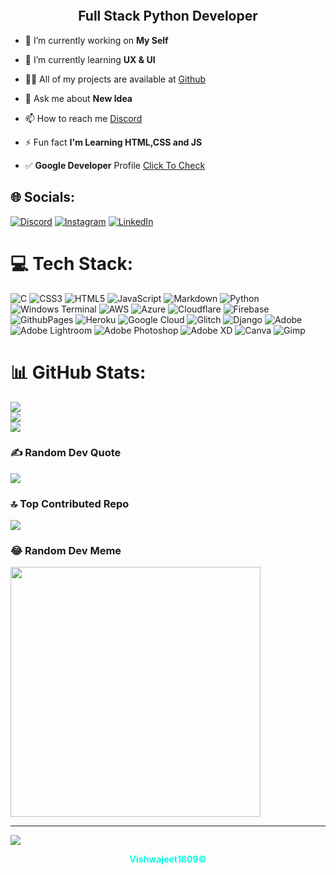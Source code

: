 <div id="slider">
  <figure>
    <img scr="standard (9)">
  </figure>
</div>


<div style="text-align:center;">
<h2> Full Stack Python Developer </h2>
</div>

- 🔭 I’m currently working on **My Self**

- 🌱 I’m currently learning **UX & UI**

- 👨‍💻 All of my projects are available at [Github](https://github.com/Vishwajeet1809)

- 💬 Ask me about **New Idea**

- 📫 How to reach me [Discord](https://discord.gg/7wp9V6Pq)

- ⚡ Fun fact **I'm Learning HTML,CSS and JS**

- ✅ **Google Developer** Profile [Click To Check](https://g.dev/sergeant)


## 🌐 Socials:
[![Discord](https://img.shields.io/badge/Discord-%237289DA.svg?logo=discord&logoColor=white)](https://discord.gg/v5JCUUJ3) [![Instagram](https://img.shields.io/badge/Instagram-%23E4405F.svg?logo=Instagram&logoColor=white)](https://instagram.com/ft.vishwajeet) [![LinkedIn](https://img.shields.io/badge/LinkedIn-%230077B5.svg?logo=linkedin&logoColor=white)](https://linkedin.com/in/VishwajeetsinghChundawat) 

# 💻 Tech Stack:
![C](https://img.shields.io/badge/c-%2300599C.svg?style=flat-square&logo=c&logoColor=white) ![CSS3](https://img.shields.io/badge/css3-%231572B6.svg?style=flat-square&logo=css3&logoColor=white) ![HTML5](https://img.shields.io/badge/html5-%23E34F26.svg?style=flat-square&logo=html5&logoColor=white) ![JavaScript](https://img.shields.io/badge/javascript-%23323330.svg?style=flat-square&logo=javascript&logoColor=%23F7DF1E) ![Markdown](https://img.shields.io/badge/markdown-%23000000.svg?style=flat-square&logo=markdown&logoColor=white) ![Python](https://img.shields.io/badge/python-3670A0?style=flat-square&logo=python&logoColor=ffdd54) ![Windows Terminal](https://img.shields.io/badge/Windows%20Terminal-%234D4D4D.svg?style=flat-square&logo=windows-terminal&logoColor=white) ![AWS](https://img.shields.io/badge/AWS-%23FF9900.svg?style=flat-square&logo=amazon-aws&logoColor=white) ![Azure](https://img.shields.io/badge/azure-%230072C6.svg?style=flat-square&logo=microsoftazure&logoColor=white) ![Cloudflare](https://img.shields.io/badge/Cloudflare-F38020?style=flat-square&logo=Cloudflare&logoColor=white) ![Firebase](https://img.shields.io/badge/firebase-%23039BE5.svg?style=flat-square&logo=firebase) ![GithubPages](https://img.shields.io/badge/github%20pages-121013?style=flat-square&logo=github&logoColor=white) ![Heroku](https://img.shields.io/badge/heroku-%23430098.svg?style=flat-square&logo=heroku&logoColor=white) ![Google Cloud](https://img.shields.io/badge/GoogleCloud-%234285F4.svg?style=flat-square&logo=google-cloud&logoColor=white) ![Glitch](https://img.shields.io/badge/glitch-%233333FF.svg?style=flat-square&logo=glitch&logoColor=white) ![Django](https://img.shields.io/badge/django-%23092E20.svg?style=flat-square&logo=django&logoColor=white) ![Adobe](https://img.shields.io/badge/adobe-%23FF0000.svg?style=flat-square&logo=adobe&logoColor=white) ![Adobe Lightroom](https://img.shields.io/badge/Adobe%20Lightroom-31A8FF.svg?style=flat-square&logo=Adobe%20Lightroom&logoColor=white) ![Adobe Photoshop](https://img.shields.io/badge/adobe%20photoshop-%2331A8FF.svg?style=flat-square&logo=adobe%20photoshop&logoColor=white) ![Adobe XD](https://img.shields.io/badge/Adobe%20XD-470137?style=flat-square&logo=Adobe%20XD&logoColor=#FF61F6) ![Canva](https://img.shields.io/badge/Canva-%2300C4CC.svg?style=flat-square&logo=Canva&logoColor=white) ![Gimp](https://img.shields.io/badge/Gimp-657D8B?style=flat-square&logo=gimp&logoColor=FFFFFF)

# 📊 GitHub Stats:
![](https://github-readme-stats.vercel.app/api?username=Vishwajeet1809&theme=dark&hide_border=false&include_all_commits=true&count_private=true)<br/>
![](https://github-readme-streak-stats.herokuapp.com/?user=Vishwajeet1809&theme=dark&hide_border=false)<br/>
![](https://github-readme-stats.vercel.app/api/top-langs/?username=Vishwajeet1809&theme=dark&hide_border=false&include_all_commits=true&count_private=true&layout=compact)

### ✍️ Random Dev Quote
![](https://quotes-github-readme.vercel.app/api?type=horizontal&theme=dark)

### 🔝 Top Contributed Repo
![](https://github-contributor-stats.vercel.app/api?username=Vishwajeet1809&limit=5&theme=dark&combine_all_yearly_contributions=true)

### 😂 Random Dev Meme
<img src='https://randommeme-five.vercel.app/' style="height: 400px;"/>

---
[![](https://visitcount.itsvg.in/api?id=Vishwajeet1809&icon=2&color=4)](https://visitcount.itsvg.in)

<!-- Proudly created with GPRM ( https://gprm.itsvg.in ) -->

<div align="center"><b><p style="color: #03fce3;">Vishwajeet1809©</p></b></div>

